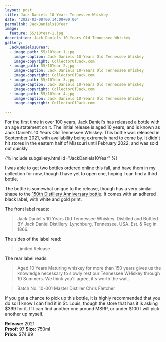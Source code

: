 ```yaml
---
layout: post
title: Jack Daniels 10-Years Tennessee Whiskey
date: '2022-03-08T00:14:00+00:00'
permalink: JackDaniels10Year
image:
  feature: 55/10Year-1.jpg
description: Jack Daniels 10-Years Old Tennessee Whiskey
gallery:
  JackDaniels10Year:
  - image_path: 55/10Year-1.jpg
    image-caption: Jack Daniels 10-Years Old Tennessee Whiskey
    image-copyright: CollectorOfJack.com
  - image_path: 55/10Year-2.jpg
    image-caption: Jack Daniels 10-Years Old Tennessee Whiskey
    image-copyright: CollectorOfJack.com
  - image_path: 55/10Year-3.jpg
    image-caption: Jack Daniels 10-Years Old Tennessee Whiskey
    image-copyright: CollectorOfJack.com
  - image_path: 55/10Year-4.jpg
    image-caption: Jack Daniels 10-Years Old Tennessee Whiskey
    image-copyright: CollectorOfJack.com
 
---
```

For the first time in over 100 years, Jack Daniel's has released a bottle with an age statement on it. The initial release is aged 10 years, and is known as Jack Daniel's 10 Years Old Tennessee Whiskey. This bottle was released in September 2021, with availability being extremely hard to come by. It didn't hit stores in the eastern half of Missouri until February 2022, and was sold out quickly. 

{% include subgallery.html id="JackDaniels10Year" %}

I was able to get two bottles ordered online this fall, and have them in my collection for now, though I have yet to open one, hoping I can find a third bottle.

The bottle is somewhat unique to the release, though has a very similar shape to the [150th Distillery Anniversary bottle](https://collectorofjack.com/150thAnniversary). It comes with an adhered black label, with white and gold print.

The front label reads:

> Jack Daniel's 10 Years Old Tennessee Whiskey. Distilled and Bottled BY Jack Daniel Distillery. Lynchburg, Tennessee, USA. Est. & Reg in 1866.

The sides of the label read:

> Limited Release

The rear label reads:

> Aged 10 Years
> Maturing whiskey for more than 150 years gives us the knowledge necessary to slowly rest our Tennessee WHiskey through 10 Summers. We think you'll agree, it's worth the wait.

> Batch No. 10-001
> Master Distiller Chris Fletcher

If you get a chance to pick up this bottle, it is highly recommended that you do so! I know I can find it in St. Louis, though the store that has it is asking $399 for it. If I can find another one around MSRP, or under $100 I will pick another up myself.

**Release:** 2021  
**Proof:** 97
**Size:** 750ml  
**Price:** $74.99  
